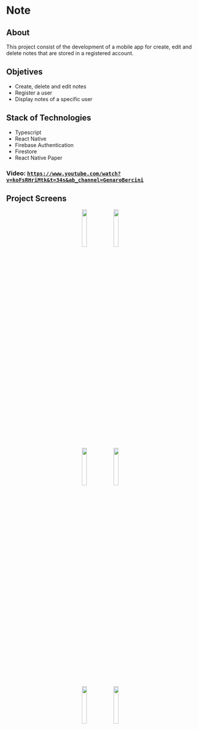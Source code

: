 # Note

## About
This project consist of the development of a mobile app for create, edit and delete notes that are stored in a registered account.

## Objetives
- Create, delete and edit notes
- Register a user
- Display notes of a specific user

## Stack of Technologies
- Typescript
- React Native
- Firebase Authentication
- Firestore
- React Native Paper

### Video: <a href='https://www.youtube.com/watch?v=koFsRHriMtk&t=34s&ab_channel=GenaroBercini' target="_blank">`https://www.youtube.com/watch?v=koFsRHriMtk&t=34s&ab_channel=GenaroBercini`<a/>

## Project Screens
<p align="center">
<img src='https://user-images.githubusercontent.com/86481813/181872090-e47cc8ff-8bbd-4b4c-b296-8b2b1715c965.png' width='16%'/>
<img src='https://user-images.githubusercontent.com/86481813/181872104-8cf2e2fe-14fc-4617-bddc-b9f23d94ebbc.png' width='16%'/>
</p>
<p align="center">
<img src='https://user-images.githubusercontent.com/86481813/181873475-3fc2657b-b830-4867-85d1-e4dabd233404.png' width='16%' />
<img src='https://user-images.githubusercontent.com/86481813/181872307-7b7d62df-2c57-47b4-818e-7418d78f13ad.png' width='16%' />
</p>
<p align="center">
<img src='https://user-images.githubusercontent.com/86481813/181874920-e517921d-90ce-4238-84aa-2b250e44e74d.png' width='16%' />
<img src='https://user-images.githubusercontent.com/86481813/181875337-016a0593-570a-4f84-9d80-1f310cf4208a.png' width='16%' />
</p>
